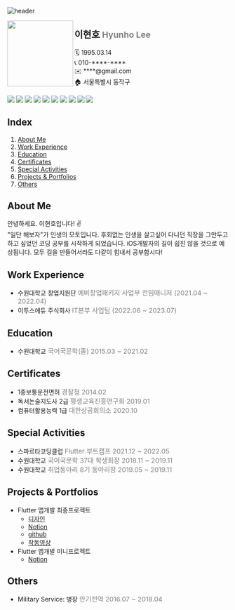 ![header](https://capsule-render.vercel.app/api?type=rect&text=iOS&nbsp;&nbsp;Developer&fontAlign=25&fontSize=54&color=gradient)

<img src="https://github.com/2HYUNHO/HyunhoLee/assets/102159946/a6c2cf7c-cef5-4ff0-b7b9-78d9780ed3b2/" align="left" width="150" height="150">
</div>

## 이현호 <span style="color:grey; font-size: 19px">Hyunho Lee</span>
<div class=pull-left>
🗓️ 1995.03.14<br>
📞 010-****-****<br>
✉️ ****@gmail.com<br>
🏠 서울특별시 동작구<br>
</div>

<br>
<img src="https://img.shields.io/badge/Swift-F05138?style=flat-square&logo=Swift&logoColor=white"/> <img src="https://img.shields.io/badge/Python-3776AB?style=flat-square&logo=Python&logoColor=white"/> <img src="https://img.shields.io/badge/Flutter-02569B?style=flat-square&logo=Flutter&logoColor=white"/> <img src="https://img.shields.io/badge/Dart-0175C2?style=flat-square&logo=Dart&logoColor=white"> <img src="https://img.shields.io/badge/Github-181717?style=flat-square&logo=Github&logoColor=white"/> <img src="https://img.shields.io/badge/HTML5-E34F26?style=flat-square&logo=HTML5&logoColor=white"> <img src="https://img.shields.io/badge/CSS3-1572B6?style=flat-square&logo=CSS3&logoColor=white"/> <img src="https://img.shields.io/badge/JavaScript-F7DF1E?style=flat-square&logo=JavaScript&logoColor=white"/> <img src="https://img.shields.io/badge/Firebase-FFCA28?style=flat-square&logo=Firebase&logoColor=white"> <img src="https://img.shields.io/badge/AWS-232F3E?style=flat-square&logo=amazonaws&logoColor=white"/>

<br>

## Index  
1. [About Me](#about-me)   
2. [Work Experience](#work-experience)   
3. [Education](#education)   
4. [Certificates](#certificates)   
5. [Special Activities](#special-activities)
6. [Projects & Portfolios](#projects-&-portfolios)
5. [Others](#others)

## About Me 
안녕하세요. 이현호입니다! ✌️ <br>
"일단 해보자"가 인생의 모토입니다. 후회없는 인생을 살고싶어 다니던 직장을 그만두고 하고 싶었던 코딩 공부를 시작하게 되었습니다. iOS개발자의 길이 쉽진 않을 것으로 예상됩니다. 모두 길을 만들어서라도 다같이 힘내서 공부합시다!

## Work Experience  
- 수원대학교 창업지원단 <span style="color:grey; font-size: 15px">예비창업패키지 사업부 전임매니저 (2021.04 ~ 2022.04)</span>
- 이투스에듀 주식회사 <span style="color:grey; font-size: 15px">IT본부 사업팀 (2022.06 ~ 2023.07)</span>

## Education   
-  수원대학교 <span style="color:grey; font-size: 15px">국어국문학(졸) 2015.03 ~ 2021.02</span>

## Certificates
- 1종보통운전면허 <span style="color:grey; font-size: 15px">경찰청 2014.02</span>
- 독서논술지도사 2급 <span style="color:grey; font-size: 15px">평생교육진흥연구회 2019.01</span>
- 컴퓨터활용능력 1급 <span style="color:grey; font-size: 15px">대한상공회의소 2020.10</span>

## Special Activities   
- 스파르타코딩클럽 <span style="color:grey; font-size: 15px"> Flutter 부트캠프 2021.12 ~ 2022.05 </span>
- 수원대학교 <span style="color:grey; font-size: 15px"> 국어국문학 37대 학생회장 2018.11 ~ 2019.11 </span>
- 수원대학교 <span style="color:grey; font-size: 15px"> 취업동아리 8기 동아리장 2019.05 ~ 2019.11 </span>
   
## Projects & Portfolios
- Flutter 앱개발 최종프로젝트
  - [디자인](https://www.figma.com/file/QhxscNouFDBFoUP6IbEds5/%EC%B0%BD?type=design&node-id=144-2168&mode=design)
  - [Notion](https://teamsparta.notion.site/MAC-b7b1cbec9e0541fa817cbf7fcd479a78)
  - [github](https://github.com/2HYUNHO/Mac_gyver)
  - [작동영상](https://www.youtube.com/watch?v=Le9WJm-BpEY)
- Flutter 앱개발 미니프로젝트
  - [Notion](https://www.notion.so/6-mindful-stock-2ad1d62b50fc423a9558b63bce839223)

## Others  
-  Military Service: 병장 <span style="color:grey; font-size: 15px">만기전역 2016.07 ~ 2018.04</span>
